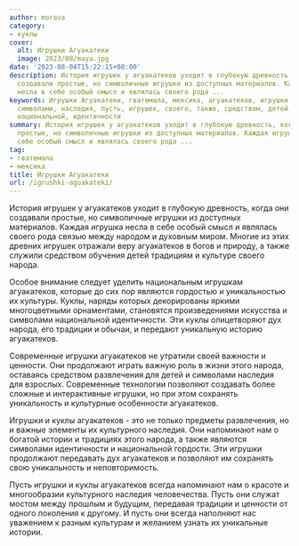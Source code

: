 ```yaml
---
author: morava
category:
- куклы
cover:
  alt: Игрушки Агуакатеки
  image: 2023/08/maya.jpg
date: '2023-08-04T15:22:15+00:00'
description: История игрушек у агуакатеков уходит в глубокую древность, когда они
  создавали простые, но символичные игрушки из доступных материалов. Каждая игрушка
  несла в себе особый смысл и являлась своего рода ...
keywords: Игрушки Агуакатеки, гватемала, мексика, агуакатеков, игрушки, народа, куклы,
  символами, наследия, пусть, игрушек, своего, также, средством, детей, являются,
  национальной, идентичности
summary: История игрушек у агуакатеков уходит в глубокую древность, когда они создавали
  простые, но символичные игрушки из доступных материалов. Каждая игрушка несла в
  себе особый смысл и являлась своего рода ...
tag:
- гватемала
- мексика
title: Игрушки Агуакатеки
url: /igrushki-aguakateki/
---
```


История игрушек у агуакатеков уходит в глубокую древность, когда они создавали простые, но символичные игрушки из доступных материалов. Каждая игрушка несла в себе особый смысл и являлась своего рода связью между народом и духовным миром. Многие из этих древних игрушек отражали веру агуакатеков в богов и природу, а также служили средством обучения детей традициям и культуре своего народа.

Особое внимание следует уделить национальным игрушкам агуакатеков, которые до сих пор являются гордостью и уникальностью их культуры. Куклы, наряды которых декорированы яркими многоцветными орнаментами, становятся произведениями искусства и символами национальной идентичности. Эти куклы олицетворяют дух народа, его традиции и обычаи, и передают уникальную историю агуакатеков.

Современные игрушки агуакатеков не утратили своей важности и ценности. Они продолжают играть важную роль в жизни этого народа, оставаясь средством развлечения для детей и символами наследия для взрослых. Современные технологии позволяют создавать более сложные и интерактивные игрушки, но при этом сохранять уникальность и культурные особенности агуакатеков.

Игрушки и куклы агуакатеков \- это не только предметы развлечения, но и важные элементы их культурного наследия. Они напоминают нам о богатой истории и традициях этого народа, а также являются символами идентичности и национальной гордости. Эти игрушки продолжают передавать дух агуакатеков и позволяют им сохранять свою уникальность и неповторимость.

Пусть игрушки и куклы агуакатеков всегда напоминают нам о красоте и многообразии культурного наследия человечества. Пусть они служат мостом между прошлым и будущим, передавая традиции и ценности от одного поколения к другому. И пусть они всегда наполняют нас уважением к разным культурам и желанием узнать их уникальные истории.